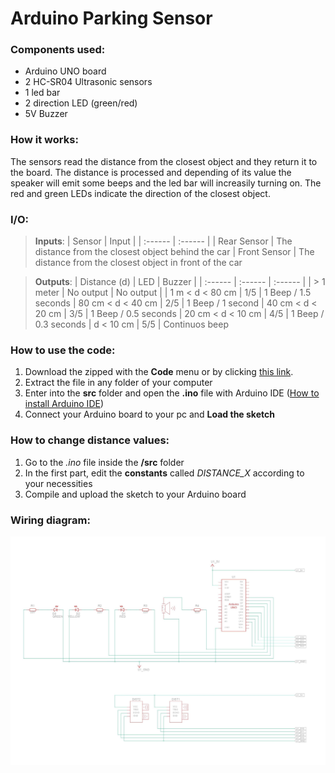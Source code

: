 # **Arduino Parking Sensor**

### **Components used:**
- Arduino UNO board
- 2 HC-SR04 Ultrasonic sensors
- 1 led bar
- 2 direction LED (green/red)
- 5V Buzzer

### **How it works:**
The sensors read the distance from the closest object and they return it to the board. The distance is processed and depending of its value the speaker will emit some beeps and the led bar will increasily turning on. The red and green LEDs indicate the direction of the closest object.

### **I/O:**
> **Inputs**:
> | Sensor | Input |
> | :------ | :------ |
> | Rear Sensor | The distance from the closest object behind the car
> | Front Sensor | The distance from the closest object in front of the car

> **Outputs**:
> | Distance (d) | LED | Buzzer |
> | :------ | :------ | :------ |
> | > 1 meter | No output | No output |
> | 1 m < d < 80 cm | 1/5 | 1 Beep / 1.5 seconds
> | 80 cm < d < 40 cm | 2/5 | 1 Beep / 1 second
> | 40 cm < d < 20 cm | 3/5 | 1 Beep / 0.5 seconds
> | 20 cm < d < 10 cm | 4/5 | 1 Beep / 0.3 seconds
> | d < 10 cm | 5/5 | Continuos beep

### **How to use the code:**
1. Download the zipped with the **Code** menu or by clicking [this link](https://github.com/andrea-artuso/arduino-parking-sensor/archive/refs/heads/main.zip).
2. Extract the file in any folder of your computer
3. Enter into the **src** folder and open the **.ino** file with Arduino IDE ([How to install Arduino IDE](https://docs.arduino.cc/software/ide-v1/tutorials/Windows))
4. Connect your Arduino board to your pc and **Load the sketch**

### **How to change distance values:**
1. Go to the *.ino* file inside the **/src** folder
2. In the first part, edit the **constants** called *DISTANCE_X* according to your necessities
3. Compile and upload the sketch to your Arduino board 

### **Wiring diagram:**
![wiring diagram](./media/Arduino%20parking%20sensors.jpg)
